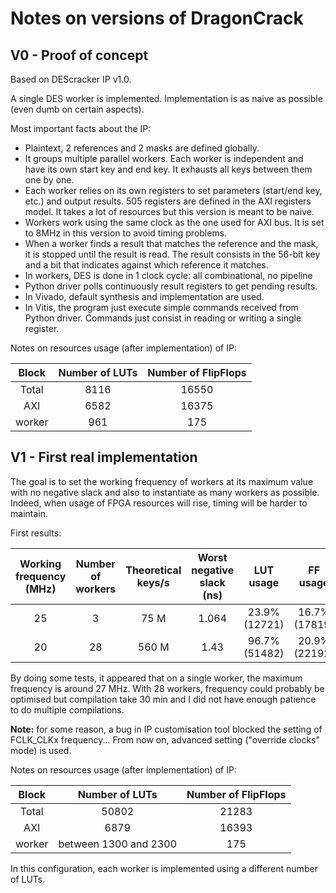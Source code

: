 # Notes on versions of DragonCrack

## V0 - Proof of concept

Based on DEScracker IP v1.0.

A single DES worker is implemented. Implementation is as naive as possible (even dumb on certain aspects).

Most important facts about the IP:
- Plaintext, 2 references and 2 masks are defined globally.
- It groups multiple parallel workers. Each worker is independent and have its own start key and end key. It exhausts 
all keys between them one by one.
- Each worker relies on its own registers to set parameters (start/end key, etc.) and output results. 505 registers are
defined in the AXI registers model. It takes a lot of resources but this version is meant to be naive.
- Workers work using the same clock as the one used for AXI bus. It is set to 8MHz in this version to avoid timing 
problems.
- When a worker finds a result that matches the reference and the mask, it is stopped until the result is read. The 
result consists in the 56-bit key and a bit that indicates against which reference it matches.
- In workers, DES is done in 1 clock cycle: all combinational, no pipeline
- Python driver polls continuously result registers to get pending results.
- In Vivado, default synthesis and implementation are used.
- In Vitis, the program just execute simple commands received from Python driver. Commands just consist in reading or
writing a single register.

Notes on resources usage (after implementation) of IP:

| Block  | Number of LUTs | Number of FlipFlops |
|:------:|:--------------:|:-------------------:|
| Total  |      8116      |        16550        |
|  AXI   |      6582      |        16375        |
| worker |      961       |         175         |


## V1 - First real implementation

The goal is to set the working frequency of workers at its maximum value with no negative slack and also to instantiate
as many workers as possible. Indeed, when usage of FPGA resources will rise, timing will be harder to maintain.

First results:

| Working frequency (MHz) | Number of workers | Theoretical keys/s | Worst negative slack (ns) |   LUT usage   |   FF usage    |
|:-----------------------:|:-----------------:|:------------------:|:-------------------------:|:-------------:|:-------------:|
|           25            |         3         |        75 M        |           1.064           | 23.9% (12721) | 16.7% (17819) |
|           20            |        28         |       560 M        |           1.43            | 96.7% (51482) | 20.9% (22192) |

By doing some tests, it appeared that on a single worker, the maximum frequency is around 27 MHz. With 28 workers,
frequency could probably be optimised but compilation take 30 min and I did not have enough patience to do multiple
compilations.

**Note:** for some reason, a bug in IP customisation tool blocked the setting of FCLK_CLKx frequency... From now on, 
advanced setting ("override clocks" mode) is used.

Notes on resources usage (after implementation) of IP:

| Block  |    Number of LUTs     | Number of FlipFlops |
|:------:|:---------------------:|:-------------------:|
| Total  |         50802         |        21283        |
|  AXI   |         6879          |        16393        |
| worker | between 1300 and 2300 |         175         |

In this configuration, each worker is implemented using a different number of LUTs.